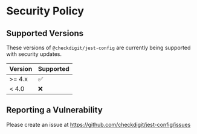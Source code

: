 # Security Policy

## Supported Versions

These versions of `@checkdigit/jest-config` are currently being supported with security updates.

| Version | Supported          |
| ------- | ------------------ |
| \>= 4.x | :white_check_mark: |
| \< 4.0  | :x:                |

## Reporting a Vulnerability

Please create an issue at https://github.com/checkdigit/jest-config/issues
